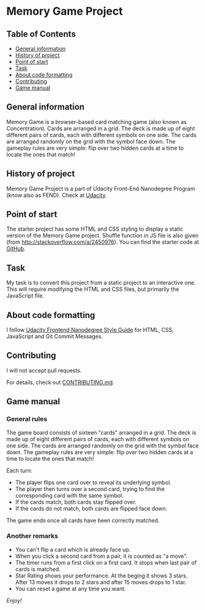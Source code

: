 # Memory Game Project

## Table of Contents

* [General information](#general-information)
* [History of project](#history-of-project)
* [Point of start](#point-of-start)
* [Task](#task)
* [About code formatting](#about-code-formatting)
* [Contributing](#contributing)
* [Game manual](#game-manual)

## General information

Memory Game is a browser-based card matching game (also known as Concentration). Cards are arranged in a grid. The deck is made up of eight different pairs of cards, each with different symbols on one side. The cards are arranged randomly on the grid with the symbol face down. The gameplay rules are very simple: flip over two hidden cards at a time to locate the ones that match!

## History of project

Memory Game Project is a part of Udacity Front-End Nanodegree Program (know also as FEND).
Check at [Udacity](https://www.udacity.com).

## Point of start

The starter project has some HTML and CSS styling to display a static version of the Memory Game project. Shuffle function in JS file is also given (from http://stackoverflow.com/a/2450976).
You can find the starter code at [GitHub](https://github.com/udacity/fend-project-memory-game).

## Task

My task is to convert this project from a static project to an interactive one. This will require modifying the HTML and CSS files, but primarily the JavaScript file.

## About code formatting

I follow [Udacity Frontend Nanodegree Style Guide](http://udacity.github.io/frontend-nanodegree-styleguide) for HTML, CSS, JavaScript and Git Commit Messages.

## Contributing

I will not accept pull requests.

For details, check out [CONTRIBUTING.md](CONTRIBUTING.md).

## Game manual

### General rules

The game board consists of sixteen "cards" arranged in a grid. The deck is made up of eight different pairs of cards, each with different symbols on one side. The cards are arranged randomly on the grid with the symbol face down. The gameplay rules are very simple: flip over two hidden cards at a time to locate the ones that match!

Each turn:

* The player flips one card over to reveal its underlying symbol.
* The player then turns over a second card, trying to find the corresponding card with the same symbol.
* If the cards match, both cards stay flipped over.
* If the cards do not match, both cards are flipped face down.

The game ends once all cards have been correctly matched.

### Another remarks

* You can't flip a card which is already face up.
* When you click a second card from a pair, it is counted as "a move".
* The timer runs from a first click on a first card. It stops when last pair of cards is matched.
* Star Rating shows your performance. At the beging it shows 3 stars. After 13 moves it drops to 2 stars and after 15 moves drops to 1 star.
* You can reset a game at any time you want.

_Enjoy!_
